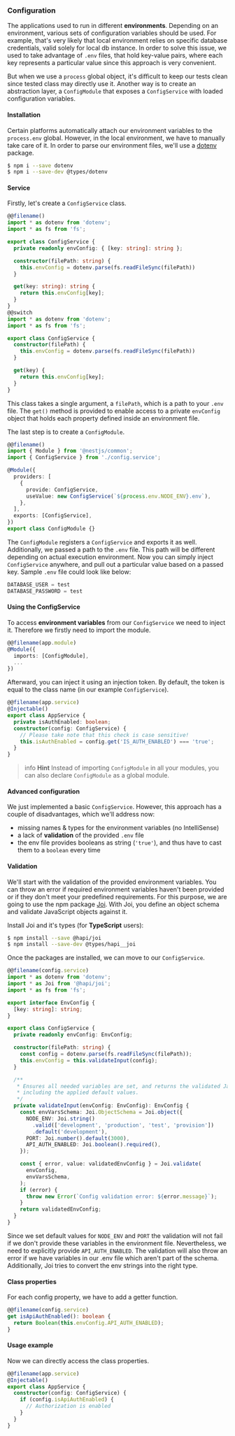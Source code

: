 ### Configuration

The applications used to run in different **environments**. Depending on an environment, various sets of configuration variables should be used. For example, that's very likely that local environment relies on specific database credentials, valid solely for local db instance. In order to solve this issue, we used to take advantage of `.env` files, that hold key-value pairs, where each key represents a particular value since this approach is very convenient.

But when we use a `process` global object, it's difficult to keep our tests clean since tested class may directly use it. Another way is to create an abstraction layer, a `ConfigModule` that exposes a `ConfigService` with loaded configuration variables.

#### Installation

Certain platforms automatically attach our environment variables to the `process.env` global. However, in the local environment, we have to manually take care of it. In order to parse our environment files, we'll use a [dotenv](https://github.com/motdotla/dotenv) package.

```bash
$ npm i --save dotenv
$ npm i --save-dev @types/dotenv
```

#### Service

Firstly, let's create a `ConfigService` class.

```typescript
@@filename()
import * as dotenv from 'dotenv';
import * as fs from 'fs';

export class ConfigService {
  private readonly envConfig: { [key: string]: string };

  constructor(filePath: string) {
    this.envConfig = dotenv.parse(fs.readFileSync(filePath))
  }

  get(key: string): string {
    return this.envConfig[key];
  }
}
@@switch
import * as dotenv from 'dotenv';
import * as fs from 'fs';

export class ConfigService {
  constructor(filePath) {
    this.envConfig = dotenv.parse(fs.readFileSync(filePath))
  }

  get(key) {
    return this.envConfig[key];
  }
}
```

This class takes a single argument, a `filePath`, which is a path to your `.env` file. The `get()` method is provided to enable access to a private `envConfig` object that holds each property defined inside an environment file.

The last step is to create a `ConfigModule`.

```typescript
@@filename()
import { Module } from '@nestjs/common';
import { ConfigService } from './config.service';

@Module({
  providers: [
    {
      provide: ConfigService,
      useValue: new ConfigService(`${process.env.NODE_ENV}.env`),
    },
  ],
  exports: [ConfigService],
})
export class ConfigModule {}
```

The `ConfigModule` registers a `ConfigService` and exports it as well. Additionally, we passed a path to the `.env` file. This path will be different depending on actual execution environment. Now you can simply inject `ConfigService` anywhere, and pull out a particular value based on a passed key. Sample `.env` file could look like below:

```typescript
DATABASE_USER = test
DATABASE_PASSWORD = test
```

#### Using the ConfigService

To access **environment variables** from our `ConfigService` we need to inject it. Therefore we firstly need to import the module.

```typescript
@@filename(app.module)
@Module({
  imports: [ConfigModule],
  ...
})
```

Afterward, you can inject it using an injection token. By default, the token is equal to the class name (in our example `ConfigService`).

```typescript
@@filename(app.service)
@Injectable()
export class AppService {
  private isAuthEnabled: boolean;
  constructor(config: ConfigService) {
    // Please take note that this check is case sensitive!
    this.isAuthEnabled = config.get('IS_AUTH_ENABLED') === 'true';
  }
}
```

> info **Hint** Instead of importing `ConfigModule` in all your modules, you can also declare `ConfigModule` as a global module.

#### Advanced configuration

We just implemented a basic `ConfigService`. However, this approach has a couple of disadvantages, which we'll address now:

- missing names & types for the environment variables (no IntelliSense)
- a lack of **validation** of the provided `.env` file
- the env file provides booleans as string (`'true'`), and thus have to cast them to a `boolean` every time

#### Validation

We'll start with the validation of the provided environment variables. You can throw an error if required environment variables haven't been provided or if they don't meet your predefined requirements. For this purpose, we are going to use the npm package [Joi](https://github.com/hapijs/joi). With Joi, you define an object schema and validate JavaScript objects against it.

Install Joi and it's types (for **TypeScript** users):

```bash
$ npm install --save @hapi/joi
$ npm install --save-dev @types/hapi__joi
```

Once the packages are installed, we can move to our `ConfigService`.

```typescript
@@filename(config.service)
import * as dotenv from 'dotenv';
import * as Joi from '@hapi/joi';
import * as fs from 'fs';

export interface EnvConfig {
  [key: string]: string;
}

export class ConfigService {
  private readonly envConfig: EnvConfig;

  constructor(filePath: string) {
    const config = dotenv.parse(fs.readFileSync(filePath));
    this.envConfig = this.validateInput(config);
  }

  /**
   * Ensures all needed variables are set, and returns the validated JavaScript object
   * including the applied default values.
   */
  private validateInput(envConfig: EnvConfig): EnvConfig {
    const envVarsSchema: Joi.ObjectSchema = Joi.object({
      NODE_ENV: Joi.string()
        .valid(['development', 'production', 'test', 'provision'])
        .default('development'),
      PORT: Joi.number().default(3000),
      API_AUTH_ENABLED: Joi.boolean().required(),
    });

    const { error, value: validatedEnvConfig } = Joi.validate(
      envConfig,
      envVarsSchema,
    );
    if (error) {
      throw new Error(`Config validation error: ${error.message}`);
    }
    return validatedEnvConfig;
  }
}
```

Since we set default values for `NODE_ENV` and `PORT` the validation will not fail if we don't provide these variables in the environment file. Nevertheless, we need to explicitly provide `API_AUTH_ENABLED`. The validation will also throw an error if we have variables in our .env file which aren't part of the schema. Additionally, Joi tries to convert the env strings into the right type.

#### Class properties

For each config property, we have to add a getter function.

```typescript
@@filename(config.service)
get isApiAuthEnabled(): boolean {
  return Boolean(this.envConfig.API_AUTH_ENABLED);
}
```

#### Usage example

Now we can directly access the class properties.

```typescript
@@filename(app.service)
@Injectable()
export class AppService {
  constructor(config: ConfigService) {
    if (config.isApiAuthEnabled) {
      // Authorization is enabled
    }
  }
}
```
